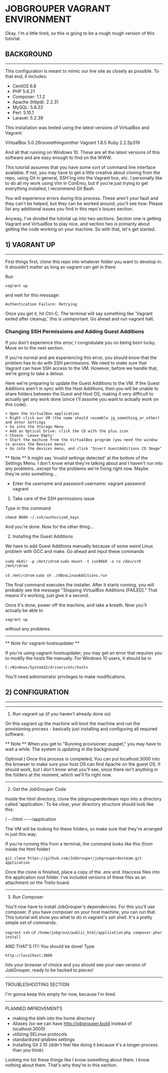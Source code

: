 # JOBGROUPER VAGRANT ENVIRONMENT

Okay. I'm a little tired, so this is going to be a rough rough version of this tutorial.

## BACKGROUND
-----------

This configuration is meant to mimic our live site as closely as possible. To that end, it includes:

- CentOS 6.8
- PHP 5.6.21
- Composer: 1.1.2
- Apache (httpd): 2.2.31
- MySQL: 5.6.33
- Perl: 5.10.1
- Laravel: 5.2.39

This installation was tested using the latest versions of VirtualBox and Vagrant:

VirtualBox 5.0.26rsomethingorother
Vagrant 1.8.5
Ruby 2.2.5p319

And all that running on Windows 10. These are all the latest versions of this software and are easy enough to find on the WWW.

This tutorial assumes that you have some sort of command line interface available. If not, you may have to get a little creative about cloning from the repo, using Git in general,
SSH'ing into the Vagrant box, etc. I personally like to do all my work using Vim in ConEmu, but if you're just trying to get everything installed, I recommend Git Bash.

You will experience errors during this process. These aren't your fault and they can't be helped, but they can be worked around;
you'll see how. Please list any additional issues you find in this repo's Issues section.

Anyway, I've divided the tutorial up into two sections. Section one is getting Vagrant and VirtualBox to play nice, and section two is primarily about getting the code working on your machine.
So with that, let's get started.

## 1) VAGRANT UP
------------

First things first, clone this repo into whatever folder you want to develop in. It shouldn't matter as long as vagrant can get in there.

Run

`vagrant up`

and wait for this message:

`Authentication Failure: Retrying`

Once you get it, hit Ctrl-C. The terminal will say something like 'Vagrant exited after cleanup,' this is unimportant. Go ahead and run vagrant halt.

### Changing SSH Permissions and Adding Guest Additions 

If you don't experience this error, I congratulate you on being born lucky. Move on to the next section.

If you're normal and are experiencing this error, you should know that the problem has to do with SSH permissions. We need to make sure that Vagrant can have SSH access to the VM. 
However, before we handle that, we're going to take a detour.

Here we're preparing to update the Guest Additions to the VM. If the Guest Additions aren't in sync with the Host Additions, then you will be unable to share folders between the Guest and Host OS,
making it very difficult to actually get any work done (since I'll assume you want to actually work on this code). 

	+ Open the VirtualBox application
	+ Right click our VM (the name should resemble jg_something_or_other) and enter Settings
	+ Go into the Storage Menu
	+ Add an Optical Drive: click the CD with the plus icon
	+ Choose 'Leave Empty'
	+ Start the machine from the VirtualBox program (you need the window to access the Devices menu)
	+ Go into the devices menu, and click "Insert GuestAdditions CD Image"

** Note ** It might say 'invalid settings detected' at the bottom of the Settings Menu. I don't know what they're talking about and I haven't run into any problems...except for the problems we're fixing right now. Maybe they're onto something...

- Enter the username and password
username: vagrant
password: vagrant

1) Take care of the SSH permissions issue

Type in this command

`chmod 0600 ~/.ssh/authorized_keys`

And you're done. Now for the other thing...

2) Installing the Guest Additions

We have to add Guest Additions manually because of some weird Linux problem with GCC and make. Go ahead and input these commands

`sudo mkdir -p /mnt/cdrom`
`sudo mount -t iso9660 -o ro /dev/sr0 /mnt/cdrom`

`cd /mnt/cdrom`
`sudo sh ./VBoxLinuxAdditions.run`

The final command executes the installer. After it starts running, you will probably see the message "Stopping VirtualBox Additions [FAILED]." That means it's working, just give it a second.

Once it's done, power off the machine, and take a breath. Now you'll actually be able to

`vagrant up`

without any problems.

------

** Note for vagrant-hostsupdater **

If you're using vagrant-hostsupdater, you may get an error that requires you to modify the hosts file manually. For Windows 10 users, 
it should be in 

`C:/Windows/System32/drivers/etc/hosts` 

You'll need administrator privileges to make modifications.

## 2) CONFIGURATION
------------

------

1) Run vagrant up (if you haven't already done so)

On this vagrant up the machine will boot the machine and run the provisioning process - basically just installing and configuring all required software.

** Note ** When you get to "Running provisioner: puppet," you may have to wait a while. The system is updating in the background

Optional ) Once this process is completed, You can put localhost:3000 into the browser to make sure your host OS can find Apache on the guest OS. It should work,
but I don't know what you'll see, since there isn't anything in the folders at the moment, which we'll fix right now.

--------

2) Get the JobGrouper Code

Inside the html directory, clone the jobgrouperdevteam repo into a directory called 'application.' To be clear, your directory structure should look like this:

/<jg-vagrant-box-directory>
--/html
----/application

The VM will be looking for these folders, so make sure that they're arranged in just this way.

If you're running this from a terminal, the command looks like this (from inside the html folder)

`git clone https://github.com/JobGrouper/jobgrouperdevteam.git application`

Once the clone is finished, place a copy of the .env and .htaccess files into the application root folder. I've included versions of these files as an attachment on the Trello board.

-------

3) Run Composer

You'll now have to install JobGrouper's dependencies. For this you'll use composer. If you have composer on your host machine, you can run that. 
This tutorial will show you what to do in vagrant's ssh shell. It's a pretty simple set of commands.

`vagrant ssh`
`cd /home/jobgrou2/public_html/application`
`php composer.phar install`

AND THAT'S IT!! You should be done! Type

`http://localhost:3000`

Into your browser of choice and you should see your own version of JobGrouper, ready to be hacked to pieces!

--------

TROUBLESHOOTING SECTION

I'm gonna keep this empty for now, because I'm tired.

--------

PLANNED IMPROVEMENTS

- making the bleh into the home directory
- Aliases (so we can have http://jobgrouper.build instead of localhost:3000)
- utilizing SELinux protocols
- standardized iptables settings
- Installing Git 2.10 (didn't feel like doing it because it's a longer process than you think)

Looking me list these things like I know something about them. I know nothing about them. That's why they're in this section.

